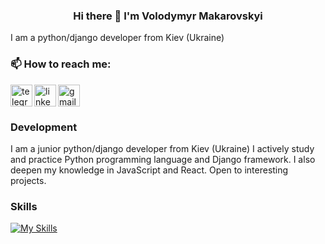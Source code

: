 <h3 align='center'>
  Hi there 👋 I'm Volodymyr Makarovskyi
</h3>

I am a python/django developer from Kiev (Ukraine)


### 📫 How to reach me:
<a href='https://t.me/Makarovskyi'><img align='left' src='https://user-images.githubusercontent.com/95641884/150675279-99fe82e3-896b-43f5-9f67-3e25970bdb94.png' alt='telegram' width='35px'/></a>
<a href="https://ru.linkedin.com/"><img align='left' src ='https://user-images.githubusercontent.com/95641884/150675095-2e8e967f-2a14-413d-b870-21afd707b58d.png' alt='linkedin' width='35px'/></a>
<a href="mailto:makarovskyi.v@gmail.com"><img src ='https://user-images.githubusercontent.com/95641884/150674766-be246e51-4970-4caf-b60a-b9cbc8fdd8a8.png' alt='gmail' width='35px'/></a>  

### Development 

I am a junior python/django developer from Kiev (Ukraine)
I actively study and practice Python programming language and Django framework.
I also deepen my knowledge in JavaScript and React. 
Open to interesting projects.

### Skills

[![My Skills](https://skillicons.dev/icons?i=py,django,js,react,redux,express,html,css,sass,bootstrap,git,github,mongodb,postgres,stackoverflow)](https://skillicons.dev)







